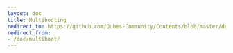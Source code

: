 ```yaml
---
layout: doc
title: Multibooting
redirect_to: https://github.com/Qubes-Community/Contents/blob/master/docs/configuration/multiboot.md
redirect_from:
- /doc/multiboot/
---
```



